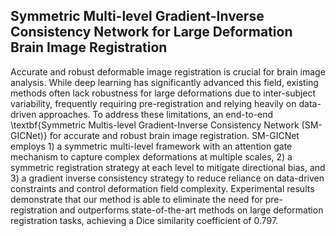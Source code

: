 ## **Symmetric Multi-level Gradient-Inverse Consistency Network for Large Deformation Brain Image Registration**

Accurate and robust deformable image registration is crucial for brain image analysis. While deep learning has significantly advanced this field, existing methods often lack robustness for large deformations due to inter-subject variability, frequently requiring pre-registration and relying heavily on data-driven approaches. To address these limitations, an end-to-end \textbf{Symmetric Multis-level Gradient-Inverse Consistency Network (SM-GICNet)} for accurate and robust brain image registration. SM-GICNet employs 1) a symmetric multi-level framework with an attention gate mechanism to capture complex deformations at multiple scales, 2) a symmetric registration strategy at each level to mitigate directional bias, and 3) a gradient inverse consistency strategy to reduce reliance on data-driven constraints and control deformation field complexity. Experimental results demonstrate that our method is able to eliminate the need for pre-registration and outperforms state-of-the-art methods on large deformation registration tasks, achieving a Dice similarity coefficient of 0.797.
